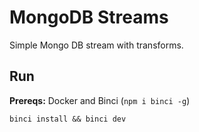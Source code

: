 # MongoDB Streams

Simple Mongo DB stream with transforms.

## Run

**Prereqs:** Docker and Binci (`npm i binci -g`)

```
binci install && binci dev
```
